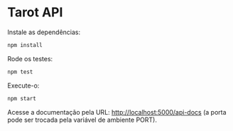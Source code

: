 # Tarot API

Instale as dependências:

```bash
npm install
```

Rode os testes:

```bash
npm test
```

Execute-o:

```bash
npm start
```

Acesse a documentação pela URL: [http://localhost:5000/api-docs](http://localhost:5000/api-docs) (a porta pode ser trocada pela variável de ambiente PORT).
